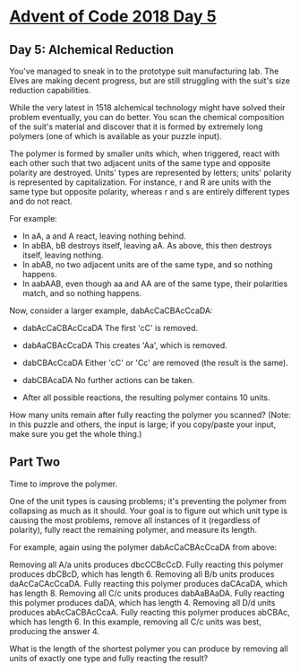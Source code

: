 # [Advent of Code 2018 Day 5](https://adventofcode.com/2018/day/5)

## Day 5: Alchemical Reduction
You've managed to sneak in to the prototype suit manufacturing lab. The Elves are making decent progress, but are still struggling with the suit's size reduction capabilities.

While the very latest in 1518 alchemical technology might have solved their problem eventually, you can do better. You scan the chemical composition of the suit's material and discover that it is formed by extremely long polymers (one of which is available as your puzzle input).

The polymer is formed by smaller units which, when triggered, react with each other such that two adjacent units of the same type and opposite polarity are destroyed. Units' types are represented by letters; units' polarity is represented by capitalization. For instance, r and R are units with the same type but opposite polarity, whereas r and s are entirely different types and do not react.

For example:

* In aA, a and A react, leaving nothing behind.
* In abBA, bB destroys itself, leaving aA. As above, this then destroys itself, leaving nothing.
* In abAB, no two adjacent units are of the same type, and so nothing happens.
* In aabAAB, even though aa and AA are of the same type, their polarities match, and so nothing happens.

Now, consider a larger example, dabAcCaCBAcCcaDA:

* dabAcCaCBAcCcaDA  The first 'cC' is removed.
* dabAaCBAcCcaDA    This creates 'Aa', which is removed.
* dabCBAcCcaDA      Either 'cC' or 'Cc' are removed (the result is the same).
* dabCBAcaDA        No further actions can be taken.

* After all possible reactions, the resulting polymer contains 10 units.

How many units remain after fully reacting the polymer you scanned? (Note: in this puzzle and others, the input is large; if you copy/paste your input, make sure you get the whole thing.)

## Part Two
Time to improve the polymer.

One of the unit types is causing problems; it's preventing the polymer from collapsing as much as it should. Your goal is to figure out which unit type is causing the most problems, remove all instances of it (regardless of polarity), fully react the remaining polymer, and measure its length.

For example, again using the polymer dabAcCaCBAcCcaDA from above:

Removing all A/a units produces dbcCCBcCcD. Fully reacting this polymer produces dbCBcD, which has length 6.
Removing all B/b units produces daAcCaCAcCcaDA. Fully reacting this polymer produces daCAcaDA, which has length 8.
Removing all C/c units produces dabAaBAaDA. Fully reacting this polymer produces daDA, which has length 4.
Removing all D/d units produces abAcCaCBAcCcaA. Fully reacting this polymer produces abCBAc, which has length 6.
In this example, removing all C/c units was best, producing the answer 4.

What is the length of the shortest polymer you can produce by removing all units of exactly one type and fully reacting the result?